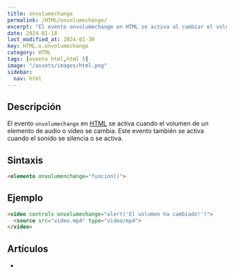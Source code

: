 ```yaml
---
title: onvolumechange
permalink: /HTML/onvolumechange/
excerpt: "El evento onvolumechange en HTML se activa al cambiar el volumen de audio o vídeo."
date: 2024-01-18
last_modified_at: 2024-01-30
key: HTML.o.onvolumechange
category: HTML
tags: [evento html,html 5]
image: "/assets/images/html.png"
sidebar:
  nav: html
---
```


## Descripción


El evento `onvolumechange` en [HTML](https://www.manualweb.net/html/) se activa cuando el volumen de un elemento de audio o vídeo se cambia. Este evento también se activa cuando el sonido se silencia o se activa.


## Sintaxis


```html
<elemento onvolumenchange="funcion()">
```


## Ejemplo


```html
<video controls onvolumechange="alert('El volumen ha cambiado!')">
  <source src="video.mp4" type="video/mp4">
</video>
```


## Artículos

- 
